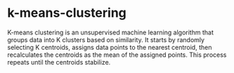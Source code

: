 # k-means-clustering
K-means clustering is an unsupervised machine learning algorithm that groups data into K clusters based on similarity. It starts by randomly selecting K centroids, assigns data points to the nearest centroid, then recalculates the centroids as the mean of the assigned points. This process repeats until the centroids stabilize.
